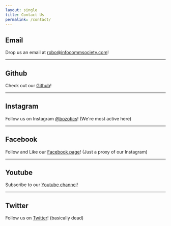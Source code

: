 ```yaml
---
layout: single
title: Contact Us
permalink: /contact/
---
```


## Email

Drop us an email at [robo@infocommsociety.com](mailto:robo@infocommsociety.com)!

---

## Github

Check out our [Github](https://github.com/bozotics)!

---

## Instagram

Follow us on Instagram [@bozotics](https://instagram.com/bozotics)! (We're most active here)

<!-- LightWidget WIDGET 
<script src="https://cdn.lightwidget.com/widgets/lightwidget.js"></script><iframe src="//lightwidget.com/widgets/db7e94dcf60f5959a9ccc9a74743bf6b.html" scrolling="no" allowtransparency="true" class="lightwidget-widget" style="width:100%;border:0;overflow:hidden;"></iframe>
What the actual fuck we cant use this cos we need premium version to run on https fuck me dead 
-->

---

## Facebook

Follow and Like our [Facebook page](https://facebook.com/Bozotics-113608380186713)! (Just a proxy of our Instagram)

---

## Youtube

Subscribe to our [Youtube channel](https://www.youtube.com/channel/UCQwvENfjyusLevT4fUYEMyw)!

---

## Twitter

Follow us on [Twitter](https://twitter.com/bozotics)! (basically dead)

<!-- 
<a class="twitter-timeline" href="https://twitter.com/bozotics?ref_src=twsrc%5Etfw">Tweets by bozotics</a> <script async="" src="https://platform.twitter.com/widgets.js" charset="utf-8"></script>
<style>
    .twitter-timeline {
        min-width: 6rem !important;
        min-height: 8rem !important;
    }
</style>
Commenting this out since theres just this twitter feed left thats kinda user friendly but its empty
-->